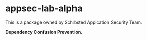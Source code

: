 # appsec-lab-alpha

This is a package owned by Schibsted Appication Security Team.

**Dependency Confusion Prevention.**